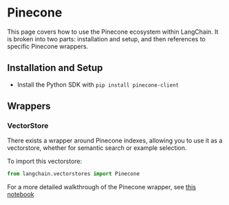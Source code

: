 # Pinecone

This page covers how to use the Pinecone ecosystem within LangChain.
It is broken into two parts: installation and setup, and then references to specific Pinecone wrappers.

## Installation and Setup
- Install the Python SDK with `pip install pinecone-client`
## Wrappers

### VectorStore

There exists a wrapper around Pinecone indexes, allowing you to use it as a vectorstore,
whether for semantic search or example selection.

To import this vectorstore:
```python
from langchain.vectorstores import Pinecone
```

For a more detailed walkthrough of the Pinecone wrapper, see [this notebook](../modules/indexes/examples/vectorstores.ipynb)
